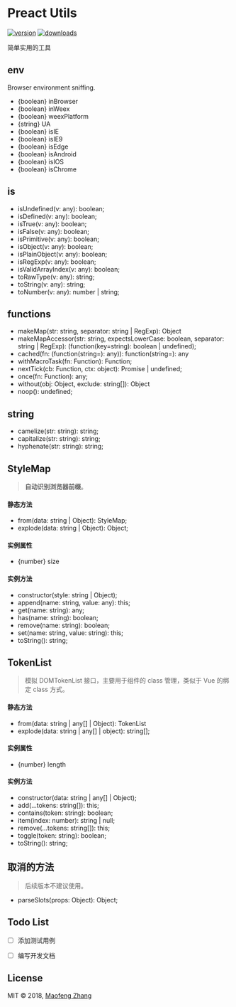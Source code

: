 # Preact Utils

[![version](https://img.shields.io/npm/v/preact-utils.svg?style=flat-square)](https://www.npmjs.com/package/preact-utils)
[![downloads](https://img.shields.io/npm/dt/preact-utils.svg?style=flat-square)](https://www.npmjs.com/package/preact-utils)

简单实用的工具

## env

Browser environment sniffing.

- {boolean} inBrowser
- {boolean} inWeex
- {boolean} weexPlatform
- {string} UA
- {boolean} isIE
- {boolean} isIE9
- {boolean} isEdge
- {boolean} isAndroid
- {boolean} isIOS
- {boolean} isChrome

## is

- isUndefined(v: any): boolean;
- isDefined(v: any): boolean;
- isTrue(v: any): boolean;
- isFalse(v: any): boolean;
- isPrimitive(v: any): boolean;
- isObject(v: any): boolean;
- isPlainObject(v: any): boolean;
- isRegExp(v: any): boolean;
- isValidArrayIndex(v: any): boolean;
- toRawType(v: any): string;
- toString(v: any): string;
- toNumber(v: any): number | string;

## functions

- makeMap(str: string, separator: string | RegExp): Object
- makeMapAccessor(str: string, expectsLowerCase: boolean, separator: string | RegExp): (function(key=string): boolean | undefined);
- cached(fn: (function(string=): any)): function(string=): any
- withMacroTask(fn: Function): Function;
- nextTick(cb: Function, ctx: object): Promise<any> | undefined;
- once(fn: Function): any;
- without(obj: Object, exclude: string[]): Object
- noop(): undefined;

## string

- camelize(str: string): string;
- capitalize(str: string): string;
- hyphenate(str: string): string;

## StyleMap

> **自动识别浏览器前缀**。

#### 静态方法

- from(data: string | Object): StyleMap;
- explode(data: string | Object): Object;

#### 实例属性

- {number} size

#### 实例方法

- constructor(style: string | Object);
- append(name: string, value: any): this;
- get(name: string): any;
- has(name: string): boolean;
- remove(name: string): boolean;
- set(name: string, value: string): this;
- toString(): string;

## TokenList

> 模拟 DOMTokenList 接口，主要用于组件的 class 管理，类似于 Vue 的绑定 class 方式。

#### 静态方法

- from(data: string | any[] | Object): TokenList
- explode(data: string | any[] | object): string[];

#### 实例属性

- {number} length 

#### 实例方法

- constructor(data: string | any[] | Object);
- add(...tokens: string[]): this;
- contains(token: string): boolean;
- item(index: number): string | null;
- remove(...tokens: string[]): this;
- toggle(token: string): boolean;
- toString(): string;


## 取消的方法

> 后续版本不建议使用。

- parseSlots(props: Object): Object;


## Todo List

- [ ] 添加测试用例
- [ ] 编写开发文档


## License

MIT © 2018, <a href="mailto:japplet@163.com" title="japplet@163.com">Maofeng Zhang</a>
